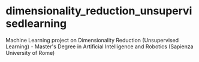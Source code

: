 # dimensionality_reduction_unsupervisedlearning
Machine Learning project on Dimensionality Reduction (Unsupervised Learning) - Master's Degree in Artificial Intelligence and Robotics (Sapienza University of Rome)
